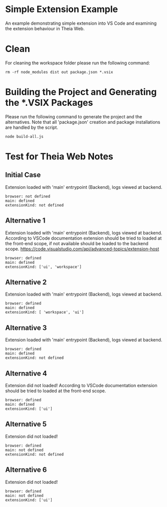# Simple Extension Example

An example demonstrating simple extension into VS Code and examining the extension behaviour in Theia Web.

# Clean

For cleaning the workspace folder please run the following command:

```
rm -rf node_modules dist out package.json *.vsix
```

# Building the Project and Generating the \*.VSIX Packages

Please run the following command to generate the project and the alternatives. Note that all 'package.json' creation and package installations are handled by the script.

```
node build-all.js
```

# Test for Theia Web Notes

## Initial Case

Extension loaded with 'main' entrypoint (Backend), logs viewed at backend.

```
browser: not defined
main: defined
extensionKind: not defined
```

## Alternative 1

Extension loaded with 'main' entrypoint (Backend), logs viewed at backend.
According to VSCode documentation extension should be tried to loaded at the front-end scope, if not available should be loaded to the backend scope. https://code.visualstudio.com/api/advanced-topics/extension-host

```
browser: defined
main: defined
extensionKind: ['ui', 'workspace']
```

## Alternative 2

Extension loaded with 'main' entrypoint (Backend), logs viewed at backend.

```
browser: defined
main: defined
extensionKind: [ 'workspace', 'ui']
```

## Alternative 3

Extension loaded with 'main' entrypoint (Backend), logs viewed at backend.

```
browser: defined
main: defined
extensionKind: not defined
```

## Alternative 4

Extension did not loaded! According to VSCode documentation extension should be tried to loaded at the front-end scope.

```
browser: defined
main: defined
extensionKind: ['ui']
```

## Alternative 5

Extension did not loaded!

```
browser: defined
main: not defined
extensionKind: not defined
```

## Alternative 6

Extension did not loaded!

```
browser: defined
main: not defined
extensionKind: ['ui']
```
